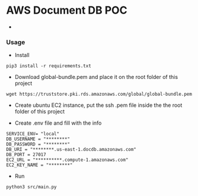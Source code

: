 # AWS Document DB POC

- 

### Usage

* Install
```
pip3 install -r requirements.txt
```

* Download global-bundle.pem and place it on the root folder of this project
```
wget https://truststore.pki.rds.amazonaws.com/global/global-bundle.pem
```

* Create ubuntu EC2 instance, put the ssh .pem file inside the the root folder of this project

* Create .env file and fill with the info
```
SERVICE_ENV= "local"
DB_USERNAME = "********"
DB_PASSWORD = "********"
DB_URI = "********.us-east-1.docdb.amazonaws.com"
DB_PORT = 27017
EC2_URL = "**********.compute-1.amazonaws.com"
EC2_KEY_NAME = "********"
```

* Run
```
python3 src/main.py
```